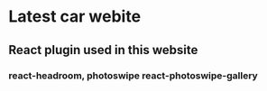 # Latest car webite

## React plugin used in this website
### react-headroom, photoswipe react-photoswipe-gallery
